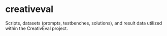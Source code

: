 # creativeval
Scripts, datasets (prompts, testbenches, solutions), and result data utilized within the CreativEval project.
